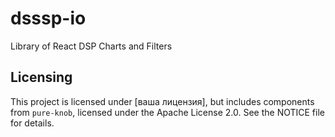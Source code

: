 # dsssp-io

Library of React DSP Charts and Filters

## Licensing

This project is licensed under [ваша лицензия], but includes components from `pure-knob`, licensed under the Apache License 2.0. See the NOTICE file for details.
